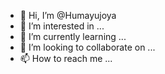 - 👋 Hi, I’m @Humayujoya
- 👀 I’m interested in ...
- 🌱 I’m currently learning ...
- 💞️ I’m looking to collaborate on ...
- 📫 How to reach me ...

<!---
Humayujoya/Humayujoya is a ✨ special ✨ repository because its `README.md` (this file) appears on your GitHub profile.
You can click the Preview link to take a look at your changes.
--->
